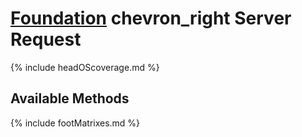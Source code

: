 # [Foundation](https://reglue4go.github.io/foundation/ 'Foundation') <span class="material-symbols-outlined"> chevron_right </span> Server Request

{% include headOScoverage.md %}

## Available Methods

{% include footMatrixes.md %}
